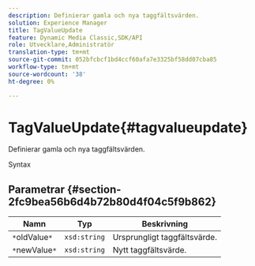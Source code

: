 ```yaml
---
description: Definierar gamla och nya taggfältsvärden.
solution: Experience Manager
title: TagValueUpdate
feature: Dynamic Media Classic,SDK/API
role: Utvecklare,Administratör
translation-type: tm+mt
source-git-commit: 052bfcbcf1bd4ccf60afa7e3325bf58dd07cba85
workflow-type: tm+mt
source-wordcount: '38'
ht-degree: 0%

---
```



# TagValueUpdate{#tagvalueupdate}

Definierar gamla och nya taggfältsvärden.

Syntax

## Parametrar {#section-2fc9bea56b6d4b72b80d4f04c5f9b862}

| Namn | Typ | Beskrivning |
|---|---|---|
| `*`oldValue`*` | `xsd:string` | Ursprungligt taggfältsvärde. |
| `*`newValue`*` | `xsd:string` | Nytt taggfältsvärde. |

